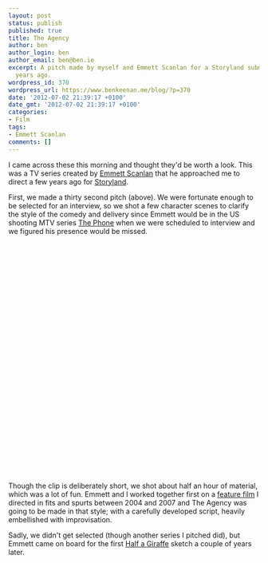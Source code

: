```yaml
---
layout: post
status: publish
published: true
title: The Agency
author: ben
author_login: ben
author_email: ben@ben.ie
excerpt: A pitch made by myself and Emmett Scanlan for a Storyland submission a few
  years ago.
wordpress_id: 370
wordpress_url: https://www.benkeenan.me/blog/?p=370
date: '2012-07-02 21:39:17 +0100'
date_gmt: '2012-07-02 21:39:17 +0100'
categories:
- Film
tags:
- Emmett Scanlan
comments: []
---
```

<p>I came across these this morning and thought they'd be worth a look. This was a TV series created by <a href="https://www.emmettjscanlan.com/" target="_blank">Emmett Scanlan</a> that he approached me to direct a few years ago for <a href="https://www.rte.ie/storyland" target="_blank">Storyland</a>.</p>
<p>First, we made a thirty second pitch (above). We were fortunate enough to be selected for an interview, so we shot a few character scenes to clarify the style of the comedy and delivery since Emmett would be in the US shooting MTV series <a href="https://latimesblogs.latimes.com/showtracker/2009/04/the-phonehttpwwwmtvcomontvdynthe_phoneseriesjhtml-a-new-reality-show-premiering-tonight-on-mtv-is-a-treasure-hu.html" target="_blank">The Phone</a> when we were scheduled to interview and we figured his presence would be missed.</p>
<p style="text-align: center;"><object width="580" height="465" classid="clsid:d27cdb6e-ae6d-11cf-96b8-444553540000" codebase="https://download.macromedia.com/pub/shockwave/cabs/flash/swflash.cab#version=6,0,40,0"><param name="allowFullScreen" value="true" /><param name="allowscriptaccess" value="always" /><param name="src" value="https://www.youtube.com/v/nDhagNMJ2oM?fs=1&amp;hl=en_US" /><param name="allowfullscreen" value="true" /><embed width="580" height="465" type="application/x-shockwave-flash" src="https://www.youtube.com/v/nDhagNMJ2oM?fs=1&amp;hl=en_US" allowFullScreen="true" allowscriptaccess="always" allowfullscreen="true" /></object></p>
<p style="text-align: left;">Though the clip is deliberately short, we shot about half an hour of material, which was a lot of fun. Emmett and I worked together first on a <a href="https://www.imdb.com/title/tt1581644/" target="_blank">feature film</a> I directed in fits and spurts between 2004 and 2007 and The Agency was going to be made in that style; with a carefully developed script, heavily embellished with improvisation.</p>
<p style="text-align: left;">Sadly, we didn't get selected (though another series I pitched did), but Emmett came on board for the first <a href="https://www.halfagiraffe.tv" target="_blank">Half a Giraffe</a> sketch a couple of years later.</p>
<p style="text-align: center;"><object width="580" height="360" classid="clsid:d27cdb6e-ae6d-11cf-96b8-444553540000" codebase="https://download.macromedia.com/pub/shockwave/cabs/flash/swflash.cab#version=6,0,40,0"><param name="allowFullScreen" value="true" /><param name="allowscriptaccess" value="always" /><param name="src" value="https://www.youtube.com/v/nRJuA7KQCe4?fs=1&amp;hl=en_US&amp;hd=1" /><param name="allowfullscreen" value="true" /><embed width="580" height="360" type="application/x-shockwave-flash" src="https://www.youtube.com/v/nRJuA7KQCe4?fs=1&amp;hl=en_US&amp;hd=1" allowFullScreen="true" allowscriptaccess="always" allowfullscreen="true" /></object></p>
